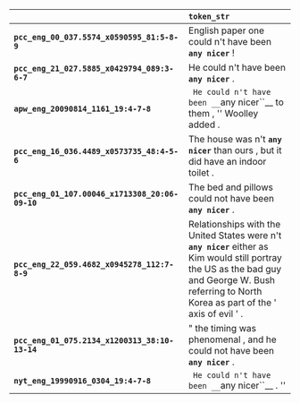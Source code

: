 |                                                 | `token_str`                                                                                                                                                                                           |
|:------------------------------------------------|:------------------------------------------------------------------------------------------------------------------------------------------------------------------------------------------------------|
| **`pcc_eng_00_037.5574_x0590595_81:5-8-9`**     | English paper one could n't have been __``any nicer``__ !                                                                                                                                             |
| **`pcc_eng_21_027.5885_x0429794_089:3-6-7`**    | He could n't have been __``any nicer``__ .                                                                                                                                                            |
| **`apw_eng_20090814_1161_19:4-7-8`**            | `` He could n't have been __``any nicer``__ to them , '' Woolley added .                                                                                                                              |
| **`pcc_eng_16_036.4489_x0573735_48:4-5-6`**     | The house was n't __``any nicer``__ than ours , but it did have an indoor toilet .                                                                                                                    |
| **`pcc_eng_01_107.00046_x1713308_20:06-09-10`** | The bed and pillows could not have been __``any nicer``__ .                                                                                                                                           |
| **`pcc_eng_22_059.4682_x0945278_112:7-8-9`**    | Relationships with the United States were n't __``any nicer``__ either as Kim would still portray the US as the bad guy and George W. Bush referring to North Korea as part of the ' axis of evil ' . |
| **`pcc_eng_01_075.2134_x1200313_38:10-13-14`**  | " the timing was phenomenal , and he could not have been __``any nicer``__ .                                                                                                                          |
| **`nyt_eng_19990916_0304_19:4-7-8`**            | `` He could n't have been __``any nicer``__ . ''                                                                                                                                                      |